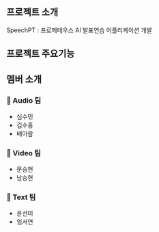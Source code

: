 ## 프로젝트 소개
SpeechPT : 프로메테우스 AI 발표연습 어플리케이션 개발

## 프로젝트 주요기능


## 멤버 소개 
### 🎵 Audio 팀
- 심수민
- 김수홍
- 배아람

### 🎥 Video 팀
- 문승현
- 남승현

### 📝 Text 팀
- 윤선미
- 임서연

